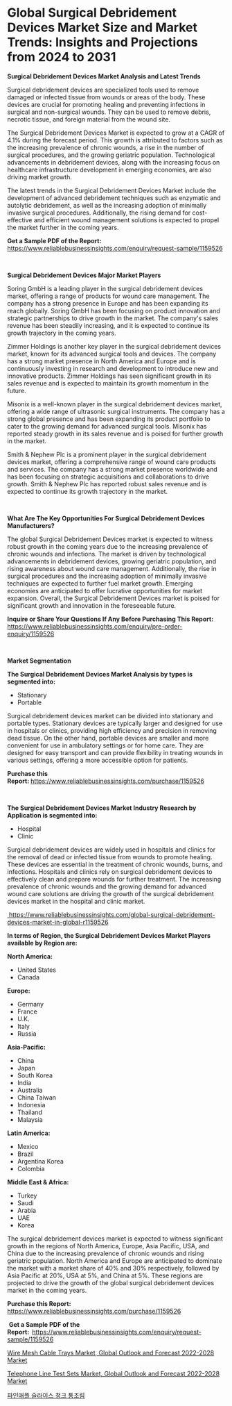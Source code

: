 <p><h1>Global Surgical Debridement Devices Market Size and Market Trends: Insights and Projections from 2024 to 2031</h1></p><p><strong>Surgical Debridement Devices Market Analysis and Latest Trends</strong></p>
<p><p>Surgical debridement devices are specialized tools used to remove damaged or infected tissue from wounds or areas of the body. These devices are crucial for promoting healing and preventing infections in surgical and non-surgical wounds. They can be used to remove debris, necrotic tissue, and foreign material from the wound site.</p><p>The Surgical Debridement Devices Market is expected to grow at a CAGR of 4.1% during the forecast period. This growth is attributed to factors such as the increasing prevalence of chronic wounds, a rise in the number of surgical procedures, and the growing geriatric population. Technological advancements in debridement devices, along with the increasing focus on healthcare infrastructure development in emerging economies, are also driving market growth.</p><p>The latest trends in the Surgical Debridement Devices Market include the development of advanced debridement techniques such as enzymatic and autolytic debridement, as well as the increasing adoption of minimally invasive surgical procedures. Additionally, the rising demand for cost-effective and efficient wound management solutions is expected to propel the market further in the coming years.</p></p>
<p><strong>Get a Sample PDF of the Report:&nbsp;</strong> <a href="https://www.reliablebusinessinsights.com/enquiry/request-sample/1159526">https://www.reliablebusinessinsights.com/enquiry/request-sample/1159526</a></p>
<p>&nbsp;</p>
<p><strong>Surgical Debridement Devices Major Market Players</strong></p>
<p><p>Soring GmbH is a leading player in the surgical debridement devices market, offering a range of products for wound care management. The company has a strong presence in Europe and has been expanding its reach globally. Soring GmbH has been focusing on product innovation and strategic partnerships to drive growth in the market. The company's sales revenue has been steadily increasing, and it is expected to continue its growth trajectory in the coming years.</p><p>Zimmer Holdings is another key player in the surgical debridement devices market, known for its advanced surgical tools and devices. The company has a strong market presence in North America and Europe and is continuously investing in research and development to introduce new and innovative products. Zimmer Holdings has seen significant growth in its sales revenue and is expected to maintain its growth momentum in the future.</p><p>Misonix is a well-known player in the surgical debridement devices market, offering a wide range of ultrasonic surgical instruments. The company has a strong global presence and has been expanding its product portfolio to cater to the growing demand for advanced surgical tools. Misonix has reported steady growth in its sales revenue and is poised for further growth in the market.</p><p>Smith & Nephew Plc is a prominent player in the surgical debridement devices market, offering a comprehensive range of wound care products and services. The company has a strong market presence worldwide and has been focusing on strategic acquisitions and collaborations to drive growth. Smith & Nephew Plc has reported robust sales revenue and is expected to continue its growth trajectory in the market.</p></p>
<p>&nbsp;</p>
<p><strong>What Are The Key Opportunities For Surgical Debridement Devices Manufacturers?</strong></p>
<p><p>The global Surgical Debridement Devices market is expected to witness robust growth in the coming years due to the increasing prevalence of chronic wounds and infections. The market is driven by technological advancements in debridement devices, growing geriatric population, and rising awareness about wound care management. Additionally, the rise in surgical procedures and the increasing adoption of minimally invasive techniques are expected to further fuel market growth. Emerging economies are anticipated to offer lucrative opportunities for market expansion. Overall, the Surgical Debridement Devices market is poised for significant growth and innovation in the foreseeable future.</p></p>
<p><strong>Inquire or Share Your Questions If Any Before Purchasing This Report:</strong> <a href="https://www.reliablebusinessinsights.com/enquiry/pre-order-enquiry/1159526">https://www.reliablebusinessinsights.com/enquiry/pre-order-enquiry/1159526</a></p>
<p>&nbsp;</p>
<p><strong>Market Segmentation</strong></p>
<p><strong>The Surgical Debridement Devices Market Analysis by types is segmented into:</strong></p>
<p><ul><li>Stationary</li><li>Portable</li></ul></p>
<p><p>Surgical debridement devices market can be divided into stationary and portable types. Stationary devices are typically larger and designed for use in hospitals or clinics, providing high efficiency and precision in removing dead tissue. On the other hand, portable devices are smaller and more convenient for use in ambulatory settings or for home care. They are designed for easy transport and can provide flexibility in treating wounds in various settings, offering a more accessible option for patients.</p></p>
<p><strong>Purchase this Report:&nbsp;</strong><a href="https://www.reliablebusinessinsights.com/purchase/1159526">https://www.reliablebusinessinsights.com/purchase/1159526</a></p>
<p>&nbsp;</p>
<p><strong>The Surgical Debridement Devices Market Industry Research by Application is segmented into:</strong></p>
<p><ul><li>Hospital</li><li>Clinic</li></ul></p>
<p><p>Surgical debridement devices are widely used in hospitals and clinics for the removal of dead or infected tissue from wounds to promote healing. These devices are essential in the treatment of chronic wounds, burns, and infections. Hospitals and clinics rely on surgical debridement devices to effectively clean and prepare wounds for further treatment. The increasing prevalence of chronic wounds and the growing demand for advanced wound care solutions are driving the growth of the surgical debridement devices market in the hospital and clinic market.</p></p>
<p><a href="https://www.reliablebusinessinsights.com/global-surgical-debridement-devices-market-in-global-r1159526">&nbsp;https://www.reliablebusinessinsights.com/global-surgical-debridement-devices-market-in-global-r1159526</a></p>
<p><strong>In terms of Region, the Surgical Debridement Devices Market Players available by Region are:</strong></p>
<p>
    <p> <strong> North America: </strong>
        <ul>
            <li>United States</li>
            <li>Canada</li>
        </ul>
        </p> 
    <p> <strong> Europe: </strong>
        <ul>
            <li>Germany</li>
            <li>France</li>
            <li>U.K.</li>
            <li>Italy</li>
            <li>Russia</li>
        </ul>
        </p> 
    <p> <strong> Asia-Pacific: </strong>
        <ul>
            <li>China</li>
            <li>Japan</li>
            <li>South Korea</li>
            <li>India</li>
            <li>Australia</li>
            <li>China Taiwan</li>
            <li>Indonesia</li>
            <li>Thailand</li>
            <li>Malaysia</li>
        </ul>
        </p> 
    <p> <strong> Latin America: </strong>
        <ul>
            <li>Mexico</li>
            <li>Brazil</li>
            <li>Argentina Korea</li>
            <li>Colombia</li>
        </ul>
        </p> 
    <p> <strong> Middle East & Africa: </strong>
        <ul>
            <li>Turkey</li>
            <li>Saudi</li>
            <li>Arabia</li>
            <li>UAE</li>
            <li>Korea</li>
        </ul>
    </p>
    </p>
<p><p>The surgical debridement devices market is expected to witness significant growth in the regions of North America, Europe, Asia Pacific, USA, and China due to the increasing prevalence of chronic wounds and rising geriatric population. North America and Europe are anticipated to dominate the market with a market share of 40% and 30% respectively, followed by Asia Pacific at 20%, USA at 5%, and China at 5%. These regions are projected to drive the growth of the global surgical debridement devices market in the coming years.</p></p>
<p><strong>Purchase this Report: </strong><a href="https://www.reliablebusinessinsights.com/purchase/1159526">https://www.reliablebusinessinsights.com/purchase/1159526</a></p>
<p>&nbsp;<strong>Get a Sample PDF of the Report:&nbsp;&nbsp;</strong><a href="https://www.reliablebusinessinsights.com/enquiry/request-sample/1159526">https://www.reliablebusinessinsights.com/enquiry/request-sample/1159526</a></p>
<p><strong></strong></p>
<p><p><a href="https://github.com/rasaunharrison331/Market-Research-Report-List-1/blob/main/wire-mesh-cable-trays-market-global-outlook-and-forecast-2022-2028-market.md">Wire Mesh Cable Trays Market, Global Outlook and Forecast 2022-2028 Market</a></p><p><a href="https://github.com/saplakhanom821/Market-Research-Report-List-1/blob/main/telephone-line-test-sets-market-global-outlook-and-forecast-2022-2028-market.md">Telephone Line Test Sets Market, Global Outlook and Forecast 2022-2028 Market</a></p><p><a href="https://github.com/xvz497517413/Market-Research-Report-List-3/blob/main/8362770124777.md">파인애플 슬라이스 청크 통조림</a></p></p>